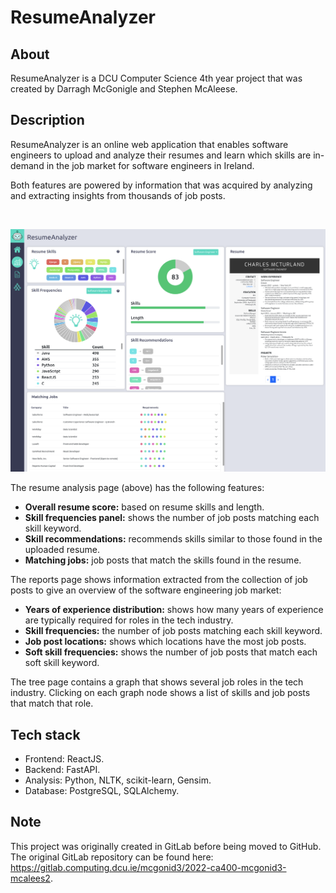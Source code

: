 # ResumeAnalyzer

## About

ResumeAnalyzer is a DCU Computer Science 4th year project that was created by Darragh McGonigle and Stephen McAleese.

## Description

ResumeAnalyzer is an online web application that enables software engineers to upload and analyze their resumes and learn which skills are in-demand in the job market for software engineers in Ireland.

Both features are powered by information that was acquired by analyzing and extracting insights from thousands of job posts.

<br />

![](./res/project-screenshot.png)

The resume analysis page (above) has the following features:
- **Overall resume score:** based on resume skills and length.
- **Skill frequencies panel:** shows the number of job posts matching each skill keyword.
- **Skill recommendations:** recommends skills similar to those found in the uploaded resume.
- **Matching jobs:** job posts that match the skills found in the resume.

The reports page shows information extracted from the collection of job posts to give an overview of the software engineering job market:
- **Years of experience distribution:** shows how many years of experience are typically required for roles in the tech industry.
- **Skill frequencies:** the number of job posts matching each skill keyword.
- **Job post locations:** shows which locations have the most job posts.
- **Soft skill frequencies:** shows the number of job posts that match each soft skill keyword.

The tree page contains a graph that shows several job roles in the tech industry. Clicking on each graph node shows a list of skills and job posts that match that role.

## Tech stack
- Frontend: ReactJS.
- Backend: FastAPI.
- Analysis: Python, NLTK, scikit-learn, Gensim.
- Database: PostgreSQL, SQLAlchemy.

## Note
This project was originally created in GitLab before being moved to GitHub. The original GitLab repository can be found here:
https://gitlab.computing.dcu.ie/mcgonid3/2022-ca400-mcgonid3-mcalees2.

